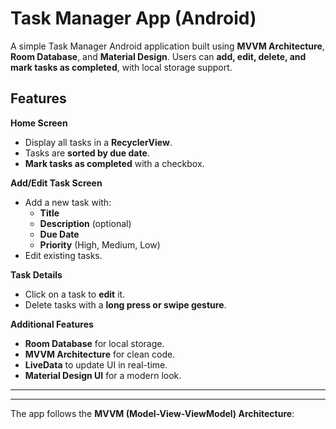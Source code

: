 #  Task Manager App (Android)
A simple Task Manager Android application built using **MVVM Architecture**, **Room Database**, and **Material Design**. Users can **add, edit, delete, and mark tasks as completed**, with local storage support.

##  Features 
**Home Screen**
- Display all tasks in a **RecyclerView**.
- Tasks are **sorted by due date**.
- **Mark tasks as completed** with a checkbox.
 
**Add/Edit Task Screen**
- Add a new task with:
    - **Title**
    - **Description** (optional)
    - **Due Date**
    - **Priority** (High, Medium, Low)
- Edit existing tasks.

 **Task Details**
- Click on a task to **edit** it.
- Delete tasks with a **long press or swipe gesture**.

 **Additional Features**
- **Room Database** for local storage.
- **MVVM Architecture** for clean code.
- **LiveData** to update UI in real-time.
- **Material Design UI** for a modern look.

---

 
---

 
The app follows the **MVVM (Model-View-ViewModel) Architecture**:

